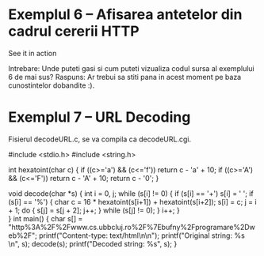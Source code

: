 <h1>Exemplul 6 – Afisarea antetelor din cadrul cererii HTTP</h1>
See it in action

Intrebare: Unde puteti gasi si cum puteti vizualiza codul sursa al exemplului 6 de mai sus?
Raspuns: Ar trebui sa stiti pana in acest moment pe baza cunostintelor dobandite :).

 <h1>Exemplul 7 – URL Decoding</h1>
Fisierul decodeURL.c, se va compila ca decodeURL.cgi. 

#include <stdio.h>
#include <string.h>
 
int hexatoint(char c) {
  if ((c>='a') && (c<='f'))
    return c - 'a' + 10;
  if ((c>='A') && (c<='F'))
    return c - 'A' + 10;
  return c - '0';
}
 
void decode(char *s) {
  int i = 0, j;
  while (s[i] != 0) {
    if (s[i] == '+')
      s[i] = ' ';
    if (s[i] == '%') {
      char c = 16 * hexatoint(s[i+1]) + hexatoint(s[i+2]);
      s[i] = c;
      j = i + 1;
      do {
        s[j] = s[j + 2];
        j++;
      } while (s[j] != 0);
    }
    i++;
  }  
}
int main() {
  char s[] = "http%3A%2F%2Fwww.cs.ubbcluj.ro%2F%7Ebufny%2Fprogramare%2Dweb%2F";
  printf("Content-type: text/html\n\n");
  printf("Original string: %s<br>\n", s);
  decode(s);
  printf("Decoded string: %s", s);
}